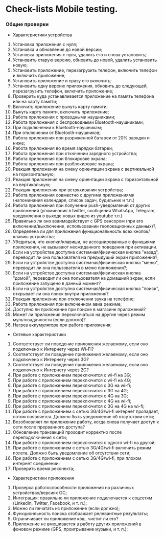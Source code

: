 # Check-lists Mobile testing.
### Общие проверки
- Характеристики устройства
1.	Установка приложения с нуля;
2.	Установка и обновление до новой версии;
3.	Установка приложения с нуля, удалить его и снова установить;
4.	Установить старую версию, обновить до новой, удалить установить новую;
5.	Установить приложение, перезагрузить телефон, включить телефон и включить приложение;
6.	Установить приложение и сразу его включить;
7.	Установить одну версию приложения, обновить до следующей, перезагрузить телефон, включить приложение;
8.	Проверить куда устанавливается приложение на память телефона или на карту памяти;
9.	Включить приложение вынуть карту памяти;
10.	Вынуть карту памяти, включить приложение;
11.	Работа приложения с проводными наушниками;
12.	Работа приложения с беспроводными Bluetooth-наушниками;
13.	При подключении к Bluetooth-наушникам;
14.	При отключении от Bluetooth-наушников;
15.	Работа приложения при разряженной батареи от 20% зарядки и ниже;
16.	Работа приложения во время зарядки батареи;
17.	Работа приложения при откючении зарядного устройства;
18.	Работа приложения при блокировке экрана;
19.	Работа приложения при разблокировке экрана;
20.	Реакция приложения на смену ориентации экрана с вертикальной на горизонтальную;
23.	Реакция приложения на смену ориентации экрана с горизонтальной на вертикальную;
24.	Реакция приложения при встряхивании устройства;
25.	Работа приложения совместно с другими приложениями (напоминания календаря, список задач, будильник и т.п.)
26.	Работа приложения при получении push-уведомлений от других приложений (упоминания в twitter, сообщения WhatsApp, Telegram, уведомления о выходе новых видео из youtube т.п.)
27.	Правильно ли оно взаимодействует с GPS сенсором (при его включении/выключении, использовании геолокационных данных)?;
28.	Определена ли для приложения функциональность всех кнопок/клавиш устройства;
29.	Убедиться, что кнопки/клавиши, не ассоциированные с функциями приложения, не вызывают неожиданного поведения при активации.
30.	Если на устройстве доступна системная/физическая кнопка "назад", переводит ли она пользователя на предыдущий экран приложения?;
31.	Если на устройстве доступна системная/физическая кнопка "меню", переводит ли она пользователя в меню приложения?;
32.	Если на устройстве доступна системная/физическая кнопка "домой", переводит ли она пользователя на домашний экран, если приложение запущено в данный момент?
33. Если на устройстве доступна системная/физическая кнопка "поиск", открывает ли она поиск внутри приложения?
34. Реакция приложение при отключении звука на телефоне;
35. Работа приложения при включенном авиа режиме;
36. Доступно ли приложение при поиске в магазине приложений?
37. Может ли приложения переключаться на другие через режим мультизадачности (если должно)?
38. Нагрев аккумулятора при работе приложения;
- Сетевые характеристики
1. Соответствует ли поведение приложения желаемому, если оно подключено к Интернету через Wi-Fi?
2. Соответствует ли поведение приложения желаемому, если оно подключено к Интернету через 3G?
3. Соответствует ли поведение приложения желаемому, если оно подключено к Интернету через 2G?
4. При работе с приложением переключится с wi-fi на 3G;
5. При работе с приложением переключится с wi-fi на 4G;
6. При работе с приложением переключится с 3G на wi-fi;
7. При работе с приложением переключится с 3G на 4G;
46. При работе с приложением переключится с 4G на 3G;
47. При работе с приложением переключится с 4G на wi-fi;
48. При работе с приложением переключится с 3G на 4G на wi-fi;
49. При работе с приложением с сетью 3G/4G/wi-fi интернет пропадает, потом появляется. Должно быть уведомление об отсутствии сети;
50. Возобновляет ли приложение работу, когда снова получает доступ к сети после прерванного доступа?
51. Обновление транзакций проходит корректно после переподключения к сети;
52. При работе с приложением переключится с одного wi-fi на другой;
53. При работе с приложением с сетью 3G/4G/wi-fi включить режим полета. Должно быть уведомление об отсутствии сети;
54. При работе с приложением с сетью 3G/4G/wi-fi, при плохом интернет соединении;
55. Проверить время реконекта;
- Характеристики приложения 
1. Проверка работоспособности приложения на различных устройствах/версиях ОС;
2. Интеграция: правильно ли приложение подключается к соцсетям (LinkedIn, Twitter, Facebook, и т. п.);
3. Можно ли печатать из приложение (если должно);
4. Функционльность поиска отображает релевантные результаты;
5. Ограничивает ли приложение кэш, чистит ли его?
6. Приложение не вмешивается в работу других приложений в фоновом режиме (GPS, проигрывание музыки, и т. п.);







